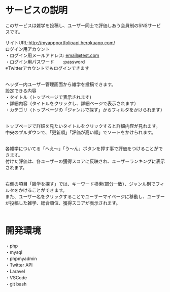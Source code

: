 # サービスの説明
このサービスは雑学を投稿し、ユーザー同士で評価しあう会員制のSNSサービスです。  

  サイトURL:http://myappportfolioapi.herokuapp.com/   
   ログイン用アカウント  
    ・ログイン用メールアドレス: email@test.com  
    ・ログイン用パスワード　　:password  
    ※Twitterアカウントでもログインできます  
   <br>

ヘッダー内ユーザー管理画面から雑学を投稿できます。  
設定できる内容  
・タイトル（トップページで表示されます)  
・詳細内容（タイトルをクリックし、詳細ページで表示されます）  
・カテゴリ（トップページの「ジャンルで探す」からフィルタをかけられます）  
<br>  

トップページで詳細を見たいタイトルをクリックすると詳細内容が見れます。    
中央のプルダウンで、「更新順」「評価が高い順」でソートをかけられます。  
<br>  

各雑学についてる「へえ～」「う～ん」ボタンを押す事で評価をつけることができます。    
付けた評価は、各ユーザーの獲得スコアに反映され、ユーザーランキングに表示されます。  
<br>  

右側の項目「雑学を探す」では、キーワード検索(部分一致）、ジャンル別でフィルタをかけることができます。  
また、ユーザー名をクリックすることでユーザーマイページに移動し、ユーザーが投稿した雑学、総合順位、獲得スコアが表示されます。  
<br>  

# 開発環境
  ・php  
  ・mysql    
  ・phpmyadmin  
  ・Twitter API  
  ・Laravel      
  ・VSCode  
  ・git bash    

   
